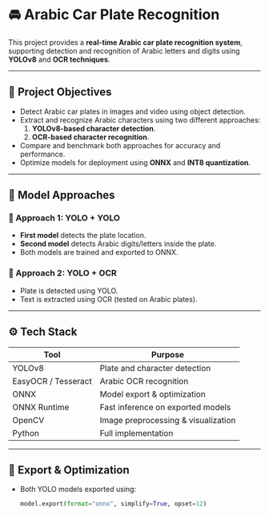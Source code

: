 # 🚘 Arabic Car Plate Recognition

This project provides a **real-time Arabic car plate recognition system**, supporting detection and recognition of Arabic letters and digits using **YOLOv8** and **OCR techniques**.

---

## 🎯 Project Objectives

- Detect Arabic car plates in images and video using object detection.
- Extract and recognize Arabic characters using two different approaches:
  1. **YOLOv8-based character detection**.
  2. **OCR-based character recognition**.
- Compare and benchmark both approaches for accuracy and performance.
- Optimize models for deployment using **ONNX** and **INT8 quantization**.

---

## 🧠 Model Approaches

### 🔹 Approach 1: YOLO + YOLO
- **First model** detects the plate location.
- **Second model** detects Arabic digits/letters inside the plate.
- Both models are trained and exported to ONNX.

### 🔹 Approach 2: YOLO + OCR
- Plate is detected using YOLO.
- Text is extracted using OCR (tested on Arabic plates).

---

## ⚙️ Tech Stack

| Tool           | Purpose                              |
|----------------|--------------------------------------|
| YOLOv8         | Plate and character detection        |
| EasyOCR / Tesseract | Arabic OCR recognition       |
| ONNX           | Model export & optimization          |
| ONNX Runtime   | Fast inference on exported models    |
| OpenCV         | Image preprocessing & visualization  |
| Python         | Full implementation                  |

---

## 🚀 Export & Optimization

- Both YOLO models exported using:
  ```python
  model.export(format="onnx", simplify=True, opset=12)
